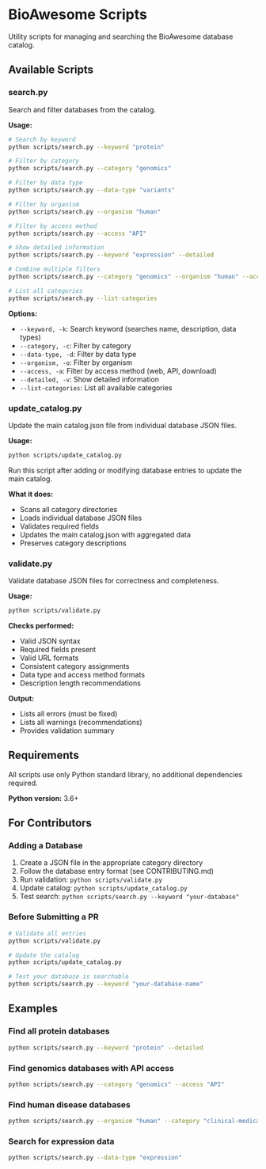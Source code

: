 # BioAwesome Scripts

Utility scripts for managing and searching the BioAwesome database catalog.

## Available Scripts

### search.py

Search and filter databases from the catalog.

**Usage:**
```bash
# Search by keyword
python scripts/search.py --keyword "protein"

# Filter by category
python scripts/search.py --category "genomics"

# Filter by data type
python scripts/search.py --data-type "variants"

# Filter by organism
python scripts/search.py --organism "human"

# Filter by access method
python scripts/search.py --access "API"

# Show detailed information
python scripts/search.py --keyword "expression" --detailed

# Combine multiple filters
python scripts/search.py --category "genomics" --organism "human" --access "API"

# List all categories
python scripts/search.py --list-categories
```

**Options:**
- `--keyword, -k`: Search keyword (searches name, description, data types)
- `--category, -c`: Filter by category
- `--data-type, -d`: Filter by data type
- `--organism, -o`: Filter by organism
- `--access, -a`: Filter by access method (web, API, download)
- `--detailed, -v`: Show detailed information
- `--list-categories`: List all available categories

### update_catalog.py

Update the main catalog.json file from individual database JSON files.

**Usage:**
```bash
python scripts/update_catalog.py
```

Run this script after adding or modifying database entries to update the main catalog.

**What it does:**
- Scans all category directories
- Loads individual database JSON files
- Validates required fields
- Updates the main catalog.json with aggregated data
- Preserves category descriptions

### validate.py

Validate database JSON files for correctness and completeness.

**Usage:**
```bash
python scripts/validate.py
```

**Checks performed:**
- Valid JSON syntax
- Required fields present
- Valid URL formats
- Consistent category assignments
- Data type and access method formats
- Description length recommendations

**Output:**
- Lists all errors (must be fixed)
- Lists all warnings (recommendations)
- Provides validation summary

## Requirements

All scripts use only Python standard library, no additional dependencies required.

**Python version:** 3.6+

## For Contributors

### Adding a Database

1. Create a JSON file in the appropriate category directory
2. Follow the database entry format (see CONTRIBUTING.md)
3. Run validation: `python scripts/validate.py`
4. Update catalog: `python scripts/update_catalog.py`
5. Test search: `python scripts/search.py --keyword "your-database"`

### Before Submitting a PR

```bash
# Validate all entries
python scripts/validate.py

# Update the catalog
python scripts/update_catalog.py

# Test your database is searchable
python scripts/search.py --keyword "your-database-name"
```

## Examples

### Find all protein databases
```bash
python scripts/search.py --keyword "protein" --detailed
```

### Find genomics databases with API access
```bash
python scripts/search.py --category "genomics" --access "API"
```

### Find human disease databases
```bash
python scripts/search.py --organism "human" --category "clinical-medical"
```

### Search for expression data
```bash
python scripts/search.py --data-type "expression"
```

